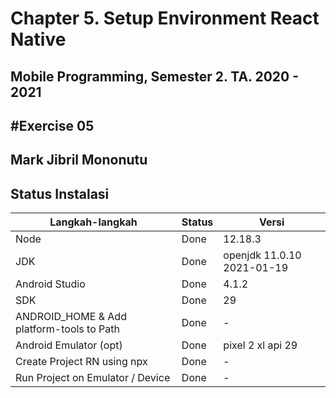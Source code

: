 # Chapter 5. Setup Environment React Native

## Mobile Programming, Semester 2. TA. 2020 - 2021

## #Exercise 05

## Mark Jibril Mononutu

## Status Instalasi

| Langkah-langkah                           | Status | Versi                       |
| ----------------------------------------- | ------ | --------------------------- |
| Node                                      | Done   | 12.18.3                     |
| JDK                                       | Done   | openjdk 11.0.10 2021-01-19  |
| Android Studio                            | Done   | 4.1.2                       |
| SDK                                       | Done   | 29                          |
| ANDROID_HOME & Add platform-tools to Path | Done   | -                           |
| Android Emulator (opt)                    | Done   | pixel 2 xl api 29           |
| Create Project RN using npx               | Done   | -                           |
| Run Project on Emulator / Device          | Done   | -                           |